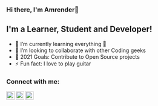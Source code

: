 ### Hi there, I'm Amrender👋

## I'm a Learner, Student and Developer!

- 🌱 I’m currently learning everything 🤣
- 👯 I’m looking to collaborate with other Coding geeks
- 🥅 2021 Goals: Contribute to Open Source projects
- ⚡ Fun fact: I love to play guitar

### Connect with me:

[<img align="left" alt="" width="22px"  src="https://img.icons8.com/ios/60/000000/external-earth-space-vitaliy-gorbachev-lineal-color-vitaly-gorbachev.png" />][website]
[<img align="left" alt="codeSTACKr | LinkedIn" width="22px"  src="https://img.icons8.com/color/48/000000/linkedin.png" />][linkedin]
[<img align="left" alt=" | LinkedIn" width="22px" src="https://img.icons8.com/color/96/000000/gmail-new.png" />][Gmail]

<br />



[website]: https://flamboyant-montalcini-bfe6d2.netlify.app/
[linkedin]: https://www.linkedin.com/in/amrender-singh-08b684200/
[Gmail]: mailto:amrender028@gmail.com
